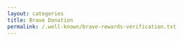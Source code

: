 ```yaml
---
layout: categories
title: Brave Donation
permalink: /.well-known/brave-rewards-verification.txt
---
```


